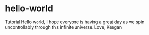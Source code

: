# hello-world
Tutorial
Hello world,
I hope everyone is having a great day as we spin uncontrollably through this infinite universe.
Love, Keegan 
